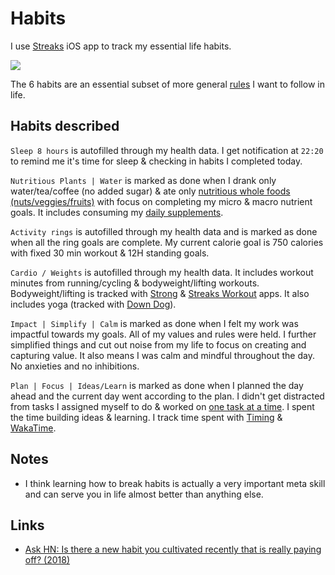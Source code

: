 # Habits

I use [Streaks](https://streaksapp.com) iOS app to track my essential life habits.

![](https://i.imgur.com/RyAyUIa.jpg)

The 6 habits are an essential subset of more general [rules](rules.md) I want to follow in life.

## Habits described

`Sleep 8 hours` is autofilled through my health data. I get notification at `22:20` to remind me it's time for sleep & checking in habits I completed today.

`Nutritious Plants | Water` is marked as done when I drank only water/tea/coffee (no added sugar) & ate only [nutritious whole foods (nuts/veggies/fruits)](../health/nutrition/foods.md) with focus on completing my micro & macro nutrient goals. It includes consuming my [daily supplements](../health/nutrition/supplements.md).

`Activity rings` is autofilled through my health data and is marked as done when all the ring goals are complete. My current calorie goal is 750 calories with fixed 30 min workout & 12H standing goals.

`Cardio / Weights` is autofilled through my health data. It includes workout minutes from running/cycling & bodyweight/lifting workouts. Bodyweight/lifting is tracked with [Strong](https://strong.app) & [Streaks Workout](https://streaksworkout.com) apps. It also includes yoga (tracked with [Down Dog](https://www.downdogapp.com)).

`Impact | Simplify | Calm` is marked as done when I felt my work was impactful towards my goals. All of my values and rules were held. I further simplified things and cut out noise from my life to focus on creating and capturing value. It also means I was calm and mindful throughout the day. No anxieties and no inhibitions.

`Plan | Focus | Ideas/Learn` is marked as done when I planned the day ahead and the current day went according to the plan. I didn't get distracted from tasks I assigned myself to do & worked on [one task at a time](../research/solving-problems.md). I spent the time building ideas & learning. I track time spent with [Timing](../macOS/apps/timing.md) & [WakaTime](https://wakatime.com).

## Notes

- I think learning how to break habits is actually a very important meta skill and can serve you in life almost better than anything else.

## Links

- [Ask HN: Is there a new habit you cultivated recently that is really paying off? (2018)](https://news.ycombinator.com/item?id=17291127)
